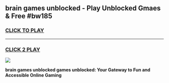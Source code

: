 
## brain games unblocked - Play Unblocked Gmaes & Free #bw185
<h3>
<a href="https://news.freeplayer.one?title=brain_games_unblocked&ref=24F">CLICK TO PLAY</a></h3>
<hr>

<h3>
<a href="https://news.freeplayer.one?title=brain_games_unblocked&ref=24F">CLICK 2 PLAY</a>
  
</h3>

<a href="https://news.freeplayer.one?title=brain_games_unblocked&ref=24F/"><img src="https://clearcache.store/games.png"></a>


**brain games unblocked games unblocked: Your Gateway to Fun and Accessible Online Gaming**
